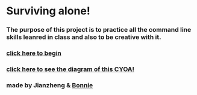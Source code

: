 # Surviving alone! 
### The purpose of this project is to practice all the command line skills leanred in class and also to be creative with it.
### [click here to begin](storage/surviving.md) 
### [click here to see the diagram of this CYOA!](https://docs.google.com/drawings/d/15uLh23dPFDWbIgFdUWY_tdSa9iu3kz0zVtXJsPm-rDM/edit)
### made by Jianzheng & [Bonnie](https://github.com/bonniel1507)